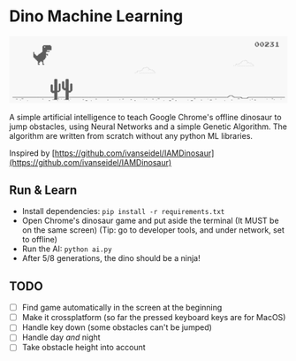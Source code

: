 # Dino Machine Learning

<p align="center"> 
<img src="dino.gif">
</p>

A simple artificial intelligence to teach Google Chrome's offline dinosaur to jump obstacles, using Neural Networks and a simple Genetic Algorithm. The algorithm are written from scratch without any python ML libraries.

Inspired by [https://github.com/ivanseidel/IAMDinosaur](https://github.com/ivanseidel/IAMDinosaur) 

## Run & Learn

* Install dependencies: `pip install -r requirements.txt`
* Open Chrome's dinosaur game and put aside the terminal (It MUST be on the same screen) (Tip: go to developer tools, and under network, set to offline)
* Run the AI: `python ai.py`
* After 5/8 generations, the dino should be a ninja!

## TODO

- [ ] Find game automatically in the screen at the beginning
- [ ] Make it crossplatform (so far the pressed keyboard keys are for MacOS)
- [ ] Handle key down (some obstacles can't be jumped)
- [ ] Handle day *and* night
- [ ] Take obstacle height into account
